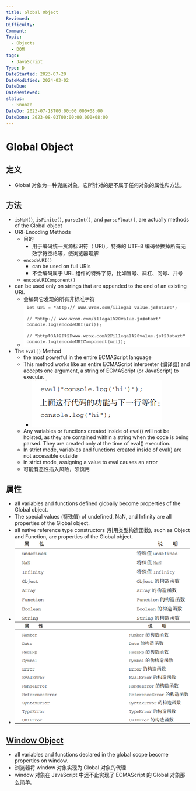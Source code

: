 ```yaml
---
title: Global Object
Reviewed:
Difficulty:
Comment:
Topic:
  - Objects
  - DOM
tags:
  - JavaScript
Type: D
DateStarted: 2023-07-20
DateModified: 2024-03-02
DateDue:
DateReviewed:
status:
  - Snooze
DateDo: 2023-07-18T00:00:00.000+08:00
DateDone: 2023-08-03T00:00:00.000+08:00
---
```


# Global Object

## 定义

- Global 对象为一种兜底对象，它所针对的是不属于任何对象的属性和方法。

## 方法

- `isNaN()`, `isFinite()`, `parseInt()`, and `parseFloat()`, are actually methods of the Global object
- URI-Encoding Methods
  - 目的
    - 用于编码统一资源标识符（ URI），特殊的 UTF-8 编码替换掉所有无效字符空格等，使浏览器理解
  - `encodeURI()`
    - can be used on full URIs
    - 不会编码属于 URL 组件的特殊字符，比如冒号、斜杠、问号、井号
  - `encodeURIComponent()`
- can be used only on strings that are appended to the end of an existing URI.
  - 会编码它发现的所有非标准字符
  - ![](./z-Assets/C05BasicReferenceTypes-34-x67-y372.png)
- The `eval()` Method
  - the most powerful in the entire ECMAScript language
  - This method works like an entire ECMAScript interpreter (编译器) and accepts one argument, a string of ECMAScript (or JavaScript) to execute.
    - ![](./z-Assets/paste-image-1691042433344image.png)
  - Any variables or functions created inside of eval() will not be hoisted, as they are contained within a string when the code is being parsed. They are created only at the time of eval() execution.
  - In strict mode, variables and functions created inside of eval() are not accessible outside
  - in strict mode, assigning a value to eval causes an error
  - 可能有恶性插入风险，须慎用

## 属性

- all variables and functions defined globally become properties of the Global object.
- The special values (特殊值) of undefined, NaN, and Infinity are all properties of the Global object.
- all native reference type constructors (引用类型构造函数), such as Object and Function, are properties of the Global object.
- ![](./z-Assets/paste-image-1691042774125image.png)
- ![](./z-Assets/paste-image-1691042785602image.png)

## [Window Object](Window-Object.md)

- all variables and functions declared in the global scope become properties on window.
- 浏览器将 window 对象实现为 Global 对象的代理
- window 对象在 JavaScript 中远不止实现了 ECMAScript 的 Global 对象那么简单。
